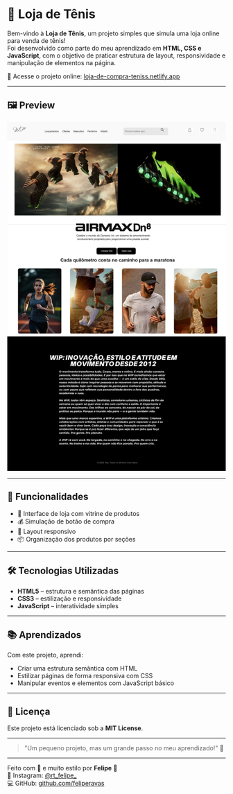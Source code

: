 # 👟 Loja de Tênis

Bem-vindo à **Loja de Tênis**, um projeto simples que simula uma loja online para venda de tênis!  
Foi desenvolvido como parte do meu aprendizado em **HTML, CSS e JavaScript**, com o objetivo de praticar estrutura de layout, responsividade e manipulação de elementos na página.

🔗 Acesse o projeto online: [loja-de-compra-teniss.netlify.app](https://loja-de-compra-teniss.netlify.app)

---

## 🖼️ Preview

![Preview do site](fotos/Captura%20de%20tela_25-5-2025_124441_loja-de-compra-teniss.netlify.app.jpeg)

---

## 🚀 Funcionalidades

- 🛒 Interface de loja com vitrine de produtos  
- 💰 Simulação de botão de compra  
- 🎨 Layout responsivo  
- 📦 Organização dos produtos por seções

---

## 🛠️ Tecnologias Utilizadas

- **HTML5** – estrutura e semântica das páginas  
- **CSS3** – estilização e responsividade  
- **JavaScript** – interatividade simples

---

## 📚 Aprendizados

Com este projeto, aprendi:

- Criar uma estrutura semântica com HTML  
- Estilizar páginas de forma responsiva com CSS  
- Manipular eventos e elementos com JavaScript básico

---

## 📄 Licença

Este projeto está licenciado sob a **MIT License**.

---

> "Um pequeno projeto, mas um grande passo no meu aprendizado!" 🚀  

---

Feito com 💚 e muito estilo por **Felipe** 👟  
📍 Instagram: [@rt_felipe_](https://instagram.com/rt_felipe_)  
💻 GitHub: [github.com/feliperavas](https://github.com/feliperavas)
